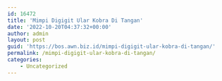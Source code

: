 ```yaml
---
id: 16472
title: 'Mimpi Digigit Ular Kobra Di Tangan'
date: '2022-10-20T04:37:32+00:00'
author: admin
layout: post
guid: 'https://bos.awn.biz.id/mimpi-digigit-ular-kobra-di-tangan/'
permalink: /mimpi-digigit-ular-kobra-di-tangan/
categories:
    - Uncategorized
---
```


